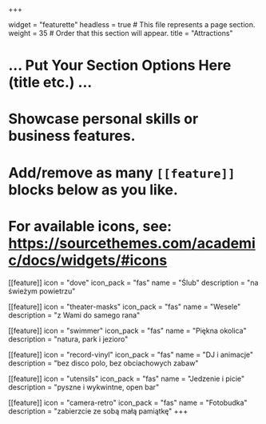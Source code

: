 +++

widget = "featurette"
headless = true  # This file represents a page section.
weight = 35  # Order that this section will appear.
title = "Attractions"

# ... Put Your Section Options Here (title etc.) ...

# Showcase personal skills or business features.
# Add/remove as many `[[feature]]` blocks below as you like.
# For available icons, see: https://sourcethemes.com/academic/docs/widgets/#icons

[[feature]]
  icon = "dove"
  icon_pack = "fas"
  name = "Ślub"
  description = "na świeżym powietrzu"

[[feature]]
  icon = "theater-masks"
  icon_pack = "fas"
  name = "Wesele"
  description = "z Wami do samego rana"

[[feature]]
  icon = "swimmer"
  icon_pack = "fas"
  name = "Piękna okolica"
  description = "natura, park i jezioro"

[[feature]]
  icon = "record-vinyl"
  icon_pack = "fas"
  name = "DJ i animacje"
  description = "bez disco polo, bez obciachowych zabaw"

[[feature]]
  icon = "utensils"
  icon_pack = "fas"
  name = "Jedzenie i picie"
  description = "pyszne i wykwintne, open bar"

[[feature]]
  icon = "camera-retro"
  icon_pack = "fas"
  name = "Fotobudka"
  description = "zabierzcie ze sobą małą pamiątkę"
+++

